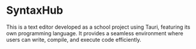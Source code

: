 # SyntaxHub
 This is a text editor developed as a school project using Tauri, featuring its own programming language. It provides a seamless environment where users can write, compile, and execute code efficiently.
